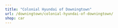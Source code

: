 ```yaml
---
title: "Colonial Hyundai of Downingtown"
url: /downingtown/colonial-hyundai-of-downingtown/
shop: car
---
```

